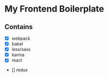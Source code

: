 # My Frontend Boilerplate

## Contains
* [x] webpack
* [x] babel
* [x] less/sass
* [x] karma
* [x] react
* [] redux
